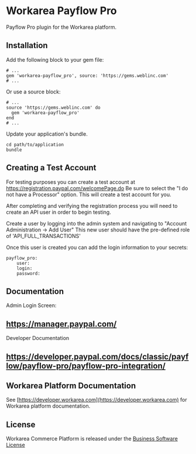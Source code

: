 Workarea Payflow Pro
================================================================================

Payflow Pro plugin for the Workarea platform.

Installation
--------------------------------------------------------------------------------

Add the following block to your gem file:

    # ...
    gem 'workarea-payflow_pro', source: 'https://gems.weblinc.com'
    # ...

Or use a source block:

    # ...
    source 'https://gems.weblinc.com' do
      gem 'workarea-payflow_pro'
    end
    # ...

Update your application's bundle.

    cd path/to/application
    bundle

Creating a Test Account
--------------------------------------------------------------------------------

For testing purposes you can create a test account at https://registration.paypal.com/welcomePage.do
Be sure to select the "I do not have a Processor" option. This will create a test account for you.

After completing and verifying the registration process you will need to create an API user in order to begin testing.

Create a user by logging into the admin system and navigating to "Account Administration -> Add User"
This new user should have the pre-defined role of 'API_FULL_TRANSACTIONS'

Once this user is created you can add the login information to your secrets:

    payflow_pro:
        user:
        login:
        password:


Documentation
--------------------------------------------------------------------------------

Admin Login Screen:
## https://manager.paypal.com/

Developer Documentation
## https://developer.paypal.com/docs/classic/payflow/payflow-pro/payflow-pro-integration/


Workarea Platform Documentation
--------------------------------------------------------------------------------

See [https://developer.workarea.com](https://developer.workarea.com) for Workarea platform documentation.

License
--------------------------------------------------------------------------------
Workarea Commerce Platform is released under the [Business Software License](https://github.com/workarea-commerce/workarea/blob/master/LICENSE)

